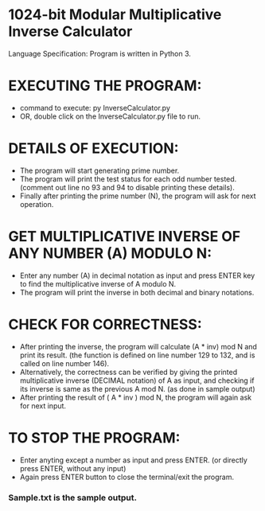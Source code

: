 # 1024-bit Modular Multiplicative Inverse Calculator

Language Specification: Program is written in Python 3.

# EXECUTING THE PROGRAM:
- command to execute: py InverseCalculator.py
- OR, double click on the InverseCalculator.py file to run.

# DETAILS OF EXECUTION:
- The program will start generating prime number.
- The program will print the test status for each odd number tested. (comment out line no 93 and 94 to disable printing these details).
- Finally after printing the prime number (N), the program will ask for next operation.

# GET MULTIPLICATIVE INVERSE OF ANY NUMBER (A) MODULO N:
- Enter any number (A) in decimal notation as input and press ENTER key to find the multiplicative inverse of A modulo N.
- The program will print the inverse in both decimal and binary notations.

# CHECK FOR CORRECTNESS:
- After printing the inverse, the program will calculate (A * inv) mod N and print its result. (the function is defined on line number 129 to 132, and is called on line number 146).
- Alternatively, the correctness can be verified by giving the printed multiplicative inverse (DECIMAL notation) of A as input, and checking if its inverse is same as the previous A mod N. (as done in sample output)
- After printing the result of  ( A * inv ) mod N, the program will again ask for next input. 

# TO STOP THE PROGRAM: 
- Enter anyting except a number as input and press ENTER. (or directly press ENTER, without any input)
- Again press ENTER button to close the terminal/exit the program.

### Sample.txt is the sample output.
